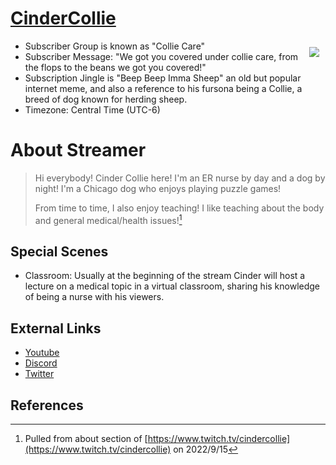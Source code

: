 # [CinderCollie](https://www.twitch.tv/cindercollie)

<p>
<img align="right" style="padding:10px;" src="https://static-cdn.jtvnw.net/jtv_user_pictures/f33f7779-f911-4822-b65c-ff9fc67189a6-profile_image-70x70.png">
</p>

- Subscriber Group is known as "Collie Care"
- Subscriber Message: "We got you covered under collie care, from the flops to the beans we got you covered!"
- Subscription Jingle is "Beep Beep Imma Sheep" an old but popular internet meme, and also a reference to his fursona being a Collie, a breed of dog known for herding sheep.
- Timezone: Central Time (UTC-6)

# About Streamer

> Hi everybody! Cinder Collie here! I'm an ER nurse by day and a dog by night! I'm a Chicago dog who enjoys playing puzzle games!
> 
> From time to time, I also enjoy teaching! I like teaching about the body and general medical/health issues![^1]

## Special Scenes

- Classroom: Usually at the beginning of the stream Cinder will host a lecture on a medical topic in a virtual classroom, sharing his knowledge of being a nurse with his viewers.

## External Links

- [Youtube](https://www.youtube.com/c/CinderCollie)
- [Discord](https://t.co/MrxwJJUlHU)
- [Twitter](https://twitter.com/CinderCollie)

## References

[^1]: Pulled from about section of [https://www.twitch.tv/cindercollie](https://www.twitch.tv/cindercollie) on 2022/9/15
